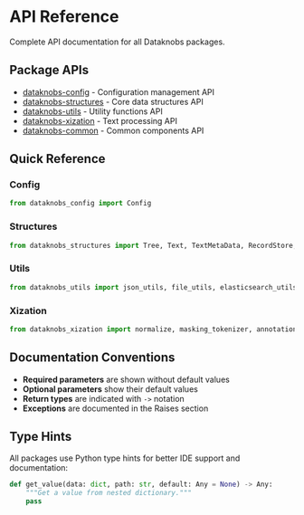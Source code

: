 # API Reference

Complete API documentation for all Dataknobs packages.

## Package APIs

- [dataknobs-config](dataknobs-config.md) - Configuration management API
- [dataknobs-structures](dataknobs-structures.md) - Core data structures API
- [dataknobs-utils](dataknobs-utils.md) - Utility functions API  
- [dataknobs-xization](dataknobs-xization.md) - Text processing API
- [dataknobs-common](dataknobs-common.md) - Common components API

## Quick Reference

### Config
```python
from dataknobs_config import Config
```

### Structures
```python
from dataknobs_structures import Tree, Text, TextMetaData, RecordStore, cdict
```

### Utils
```python
from dataknobs_utils import json_utils, file_utils, elasticsearch_utils
```

### Xization
```python
from dataknobs_xization import normalize, masking_tokenizer, annotations
```

## Documentation Conventions

- **Required parameters** are shown without default values
- **Optional parameters** show their default values
- **Return types** are indicated with `->` notation
- **Exceptions** are documented in the Raises section

## Type Hints

All packages use Python type hints for better IDE support and documentation:

```python
def get_value(data: dict, path: str, default: Any = None) -> Any:
    """Get a value from nested dictionary."""
    pass
```